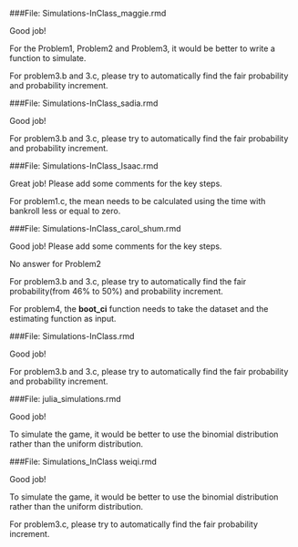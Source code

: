 
###File: Simulations-InClass_maggie.rmd

Good job!

For the Problem1, Problem2 and Problem3, it would be better to write a function to simulate.

For problem3.b and 3.c, please try to automatically find the fair probability and probability increment.

###File: Simulations-InClass_sadia.rmd

Good job! 

For problem3.b and 3.c, please try to automatically find the fair probability and probability increment.


###File: Simulations-InClass_Isaac.rmd

Great job! Please add some comments for the key steps.

For problem1.c, the mean needs to be calculated using the time with bankroll less or equal to zero.


###File: Simulations-InClass_carol_shum.rmd

Good job! Please add some comments for the key steps.

No answer for Problem2

For problem3.b and 3.c, please try to automatically find the fair probability(from 46% to 50%) and probability increment.

For problem4, the **boot_ci** function needs to take the dataset and the estimating function as input.


###File: Simulations-InClass.rmd

Good job! 

For problem3.b and 3.c, please try to automatically find the fair probability and probability increment.

###File: julia_simulations.rmd

Good job! 

To simulate the game, it would be better to use the binomial distribution rather than the uniform distribution.

###File: Simulations_InClass weiqi.rmd

Good job! 

To simulate the game, it would be better to use the binomial distribution rather than the uniform distribution.

For problem3.c, please try to automatically find the fair probability increment.
